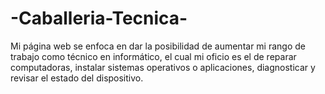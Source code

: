 # -Caballeria-Tecnica-
Mi página web se enfoca en dar la posibilidad de aumentar mi rango de trabajo como técnico en informático, el cual mi oficio es el de reparar computadoras, instalar sistemas operativos o aplicaciones, diagnosticar y revisar el estado del dispositivo.
